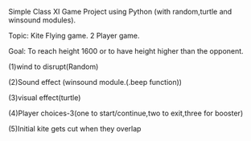 Simple Class XI Game Project using Python (with random,turtle and winsound modules).

Topic: Kite Flying game. 2 Player game.

Goal: To reach height 1600 or to have height higher than the opponent.

(1)wind to disrupt(Random)

(2)Sound effect (winsound module.(.beep function))

(3)visual effect(turtle)

(4)Player choices-3(one to start/continue,two to exit,three for booster)

(5)Initial kite gets cut when they overlap
